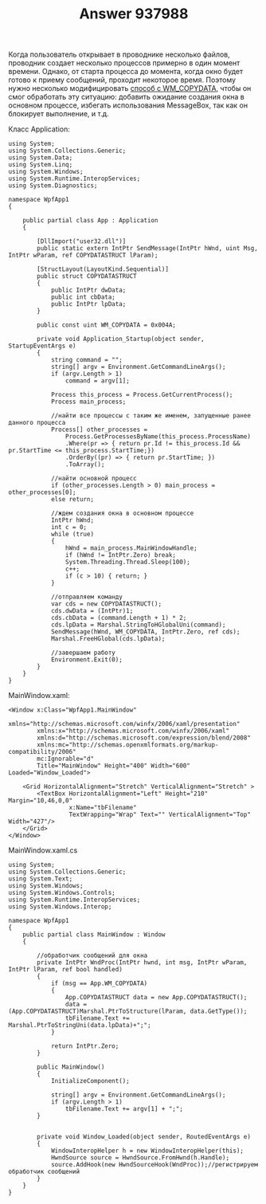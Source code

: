 ﻿---
title: "Answer 937988"
se.owner.user_id: 240512
se.owner.display_name: "MSDN.WhiteKnight"
se.owner.link: "https://ru.stackoverflow.com/users/240512/msdn-whiteknight"
se.answer_id: 937988
se.question_id: 937449
se.post_type: answer
se.score: 2
se.is_accepted: True
---
<p>Когда пользователь открывает в проводнике несколько файлов, проводник создает несколько процессов примерно в один момент времени. Однако, от старта процесса до момента, когда окно будет готово к приему сообщений, проходит некоторое время. Поэтому нужно несколько модифицировать <a href="https://ru.stackoverflow.com/a/936446/240512">способ с WM_COPYDATA</a>, чтобы он смог обработать эту ситуацию: добавить ожидание создания окна в основном процессе, избегать использования MessageBox, так как он блокирует выполнение, и т.д.</p>

<p>Класс Application:</p>

<pre><code>using System;
using System.Collections.Generic;
using System.Data;
using System.Linq;
using System.Windows;
using System.Runtime.InteropServices;
using System.Diagnostics;

namespace WpfApp1
{

    public partial class App : Application
    {

        [DllImport("user32.dll")]
        public static extern IntPtr SendMessage(IntPtr hWnd, uint Msg, IntPtr wParam, ref COPYDATASTRUCT lParam);

        [StructLayout(LayoutKind.Sequential)]
        public struct COPYDATASTRUCT
        {
            public IntPtr dwData;
            public int cbData;
            public IntPtr lpData;
        }

        public const uint WM_COPYDATA = 0x004A;

        private void Application_Startup(object sender, StartupEventArgs e)
        {
            string command = "";
            string[] argv = Environment.GetCommandLineArgs();
            if (argv.Length &gt; 1)
                command = argv[1];

            Process this_process = Process.GetCurrentProcess();
            Process main_process;

            //найти все процессы с таким же именем, запущенные ранее данного процесса
            Process[] other_processes =
                Process.GetProcessesByName(this_process.ProcessName)
                .Where(pr =&gt; { return pr.Id != this_process.Id &amp;&amp; pr.StartTime &lt;= this_process.StartTime;})
                .OrderBy((pr) =&gt; { return pr.StartTime; })
                .ToArray();

            //найти основной процесс
            if (other_processes.Length &gt; 0) main_process = other_processes[0];
            else return;

            //ждем создания окна в основном процессе
            IntPtr hWnd;
            int c = 0;
            while (true)
            {
                hWnd = main_process.MainWindowHandle;
                if (hWnd != IntPtr.Zero) break;
                System.Threading.Thread.Sleep(100);
                c++;
                if (c &gt; 10) { return; }
            }

            //отправляем команду
            var cds = new COPYDATASTRUCT();
            cds.dwData = (IntPtr)1;
            cds.cbData = (command.Length + 1) * 2;
            cds.lpData = Marshal.StringToHGlobalUni(command);
            SendMessage(hWnd, WM_COPYDATA, IntPtr.Zero, ref cds);
            Marshal.FreeHGlobal(cds.lpData);

            //завершаем работу
            Environment.Exit(0);    
        }        
    }
}
</code></pre>

<p>MainWindow.xaml:</p>

<pre><code>&lt;Window x:Class="WpfApp1.MainWindow"
        xmlns="http://schemas.microsoft.com/winfx/2006/xaml/presentation"
        xmlns:x="http://schemas.microsoft.com/winfx/2006/xaml"
        xmlns:d="http://schemas.microsoft.com/expression/blend/2008"
        xmlns:mc="http://schemas.openxmlformats.org/markup-compatibility/2006"        
        mc:Ignorable="d"
        Title="MainWindow" Height="400" Width="600" Loaded="Window_Loaded"&gt;

    &lt;Grid HorizontalAlignment="Stretch" VerticalAlignment="Stretch" &gt;
        &lt;TextBox HorizontalAlignment="Left" Height="210" Margin="10,46,0,0"
                 x:Name="tbFilename"
                 TextWrapping="Wrap" Text="" VerticalAlignment="Top" Width="427"/&gt;
    &lt;/Grid&gt;
&lt;/Window&gt;
</code></pre>

<p>MainWindow.xaml.cs</p>

<pre><code>using System;
using System.Collections.Generic;
using System.Text;
using System.Windows;
using System.Windows.Controls;
using System.Runtime.InteropServices;
using System.Windows.Interop;

namespace WpfApp1
{
    public partial class MainWindow : Window
    {                     

        //обработчик сообщений для окна
        private IntPtr WndProc(IntPtr hwnd, int msg, IntPtr wParam, IntPtr lParam, ref bool handled)
        {
            if (msg == App.WM_COPYDATA)
            {
                App.COPYDATASTRUCT data = new App.COPYDATASTRUCT();
                data = (App.COPYDATASTRUCT)Marshal.PtrToStructure(lParam, data.GetType());
                tbFilename.Text += Marshal.PtrToStringUni(data.lpData)+";";                
            }

            return IntPtr.Zero;
        }

        public MainWindow()
        {
            InitializeComponent();

            string[] argv = Environment.GetCommandLineArgs();
            if (argv.Length &gt; 1)
                tbFilename.Text += argv[1] + ";";            
        }        


        private void Window_Loaded(object sender, RoutedEventArgs e)
        {
            WindowInteropHelper h = new WindowInteropHelper(this);
            HwndSource source = HwndSource.FromHwnd(h.Handle);
            source.AddHook(new HwndSourceHook(WndProc));//регистрируем обработчик сообщений            
        }
    }
}
</code></pre>
